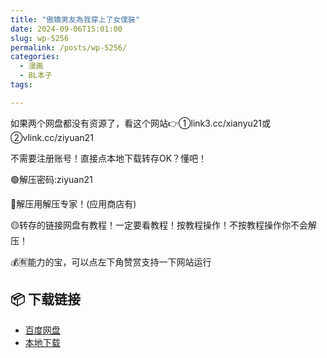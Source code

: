 ```yaml
---
title: "傲嬌男友為我穿上了女僕裝"
date: 2024-09-06T15:01:00
slug: wp-5256
permalink: /posts/wp-5256/
categories:
  - 漫画
  - BL本子
tags:

---
```


如果两个网盘都没有资源了，看这个网站👉①link3.cc/xianyu21或②vlink.cc/ziyuan21

不需要注册账号！直接点本地下载转存OK？懂吧！

🟢解压密码:ziyuan21

🔵解压用解压专家！(应用商店有)

🟡转存的链接网盘有教程！一定要看教程！按教程操作！不按教程操作你不会解压！

💰🈶能力的宝，可以点左下角赞赏支持一下网站运行

## 📦 下载链接
- [百度网盘](https://blziyuan21.com/pay-download/5256?key=5a7ff5e201&down_id=0)
- [本地下载](https://blziyuan21.com/pay-download/5256?key=5a7ff5e201&down_id=1)

